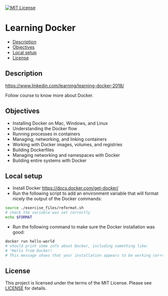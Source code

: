 [![MIT License](https://img.shields.io/badge/License-MIT-green.svg)](LICENSE.md)

# Learning Docker

* [Description](#description)
* [Objectives](#objectives)
* [Local setup](#local-setup)
* [License](#license)

## Description
https://www.linkedin.com/learning/learning-docker-2018/

Follow course to know more about Docker.

## Objectives
- Installing Docker on Mac, Windows, and Linux
- Understanding the Docker flow
- Running processes in containers
- Managing, networking, and linking containers
- Working with Docker images, volumes, and registries
- Building Dockerfiles
- Managing networking and namespaces with Docker
- Building entire systems with Docker

## Local setup
- Install Docker https://docs.docker.com/get-docker/
- Run the following script to add an environment variable that will format nicely the output of the Docker commands:
```bash
source ./exercise_files/reformat.sh
# check the variable was set correctly 
echo $FORMAT 
```
- Run the following command to make sure the Docker installation was good:
```bash
docker run hello-world
# should print some info about Docker, including something like: 
# "Hello from Docker!
# This message shows that your installation appears to be working correctly." 
```

## License
This project is licensed under the terms of the MIT License.
Please see [LICENSE](LICENSE.md) for details.
